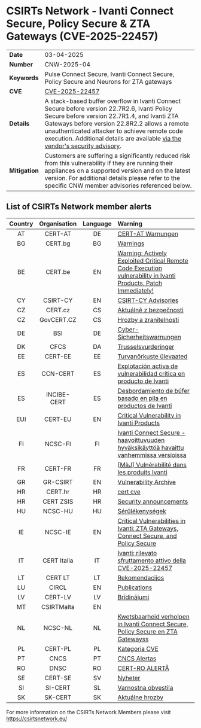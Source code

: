 # CSIRTs Network - Ivanti Connect Secure, Policy Secure & ZTA Gateways (CVE-2025-22457)
|   |   |
|---|---|
| **Date** | 03-04-2025 |
| **Number** | CNW-2025-04 | 
| **Keywords** | Pulse Connect Secure, Ivanti Connect Secure, Policy Secure and Neurons for ZTA gateways | 
| **CVE** | [CVE-2025-22457](https://www.ivanti.com/blog/security-update-pulse-connect-secure-ivanti-connect-secure-policy-secure-and-neurons-for-zta-gateways) | 
| **Details** | A stack-based buffer overflow in Ivanti Connect Secure before version 22.7R2.6, Ivanti Policy Secure before version 22.7R1.4, and Ivanti ZTA Gateways before version 22.8R2.2 allows a remote unauthenticated attacker to achieve remote code execution. Additional details are available [via the vendor's security advisory](https://forums.ivanti.com/s/article/April-Security-Advisory-Ivanti-Connect-Secure-Policy-Secure-ZTA-Gateways-CVE-2025-22457?language=en_US). |
| **Mitigation** | Customers are suffering a significantly reduced risk from this vulnerability if they are running their appliances on a supported version and on the latest version. For additional details please refer to the specific CNW member advisories referenced below. |

## List of CSIRTs Network member alerts

| Country | Organisation | Language | Warning |
| :-----: | :----------: | :------: | :------ | 
| AT | CERT-AT | DE | [CERT-AT Warnungen](https://cert.at/de/meldungen/warnungen/) |
| BG | CERT.bg | BG | [Warnings](https://www.govcert.bg/en/category/warnings/) |
| BE | CERT.be | EN | [Warning: Actively Exploited Critical Remote Code Execution vulnerability in Ivanti Products, Patch Immediately!](https://ccb.belgium.be/advisories/warning-actively-exploited-critical-remote-code-execution-vulnerability-ivanti-products) |
| CY | CSIRT-CY | EN | [CSIRT-CY Advisories](https://csirt.cy/cve/) |
| CZ | CERT.cz | CS | [Aktuálně z bezpečnosti](https://csirt.cz/cs/kyberbezpecnost/aktualne-z-bezpecnosti/) |
| CZ | GovCERT.CZ | CS | [Hrozby a zranitelnosti](https://nukib.gov.cz/cs/infoservis/hrozby/) |
| DE | BSI | DE | [Cyber-Sicherheitswarnungen](https://www.bsi.bund.de/SiteGlobals/Forms/Suche/BSI/Sicherheitswarnungen/Sicherheitswarnungen_Formular.html) |
| DK | CFCS | DA | [Trusselsvurderinger](https://www.cfcs.dk/da/cybertruslen/trusselsvurderinger/) |
| EE | CERT-EE | EE | [Turvanõrkuste ülevaated](https://www.ria.ee/kuberturvalisus/kuberruumi-analuus-ja-ennetus/turvanorkused) |
| ES | CCN-CERT | ES | [Explotación activa de vulnerabilidad crítica en producto de Ivanti](https://www.ccn-cert.cni.es/es/seguridad-al-dia/alertas-ccn-cert/13066-ccn-cert-al-04-25-explotacion-activa-de-vulnerabilidad-critica-en-producto-de-ivanti.html) |
| ES | INCIBE-CERT | ES | [Desbordamiento de búfer basado en pila en productos de Ivanti](https://www.incibe.es/incibe-cert/alerta-temprana/avisos/desbordamiento-de-bufer-basado-en-pila-en-productos-de-ivanti) |
| EUI | CERT-EU | EN | [Critical Vulnerability in Ivanti Products](https://cert.europa.eu/publications/security-advisories/2025-016/) |
| FI | NCSC-FI | FI | [Ivanti Connect Secure -haavoittuvuuden hyväksikäyttöä havaittu vanhemmissa versioissa](https://www.kyberturvallisuuskeskus.fi/fi/haavoittuvuus_9/2025) |
| FR | CERT-FR | FR | [[MàJ] Vulnérabilité dans les produits Ivanti](https://www.cert.ssi.gouv.fr/alerte/CERTFR-2025-ALE-003/) |
| GR | GR-CSIRT | EN | [Vulnerability Archive](https://csirt.cd.mil.gr/category/vulnerabilities/) |
| HR | CERT.hr | HR | [cert cve](https://cve.cert.hr/) |
| HR | CERT ZSIS | HR | [Security announcements](https://www.zsis.hr/default.aspx?id=12) |
| HU | NCSC-HU | HU | [Sérülékenységek](https://nki.gov.hu/figyelmeztetesek/cve-serulekenysegek/) |
| IE | NCSC-IE | EN | [Critical Vulnerabilities in Ivanti: ZTA Gateways, Connect Secure, and Policy Secure](https://www.ncsc.gov.ie/pdfs/2504040119_Critical_Vulnerabilities_in_Ivanti.pdf) |
| IT | CERT Italia | IT | [Ivanti: rilevato sfruttamento attivo della CVE-2025-22457](https://www.acn.gov.it/portale/w/ivanti-rilevato-sfruttamento-attivo-della-cve-2025-22457) |
| LT | CERT LT | LT | [Rekomendacijos](https://www.nksc.lt/rekomendacijos.html) |
| LU | CIRCL | EN | [Publications](https://www.circl.lu/pub/) |
| LV | CERT-LV | LV | [Brīdinājumi](https://cert.lv/lv/incidenti/bridinajumi) |
| MT | CSIRTMalta | EN | |
| NL | NCSC-NL | NL | [Kwetsbaarheid verholpen in Ivanti Connect Secure, Policy Secure en ZTA Gatewayss](https://advisories.ncsc.nl/advisory?id=NCSC-2025-0105) |
| PL | CERT-PL | PL | [Kategoria CVE ](https://cert.pl/cve/) |
| PT | CNCS | PT | [CNCS Alertas](https://dyn.cncs.gov.pt/pt/alertas) |
| RO | DNSC | RO | [CERT-RO ALERTĂ](https://dnsc.ro/tag/alerte) |
| SE | CERT-SE | SV | [Nyheter](https://www.cert.se/nyheter/) |
| SI | SI-CERT | SL | [Varnostna obvestila](https://www.cert.si/category/varnostna-obvestila/) |
| SK | SK-CERT | SK | [Aktuálne hrozby](https://www.sk-cert.sk/threat/index.html) |








 

For more information on the CSIRTs Network Members please visit https://csirtsnetwork.eu/ 
